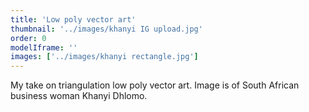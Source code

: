```yaml
---
title: 'Low poly vector art'
thumbnail: '../images/khanyi IG upload.jpg'
order: 0
modelIframe: ''
images: ['../images/khanyi rectangle.jpg']
---
```


My take on triangulation low poly vector art.
Image is of South African business
woman Khanyi Dhlomo.
